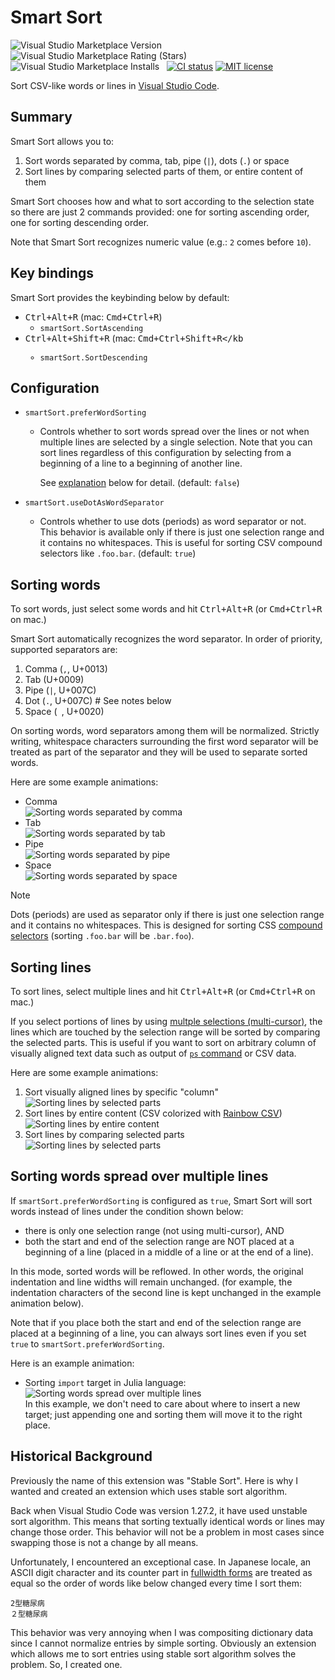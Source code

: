 # Smart Sort

<!-- markdownlint-configure-file
{
  "no-duplicate-header": false,
  "no-inline-html": false
}
-->

![Visual Studio Marketplace Version](https://img.shields.io/visual-studio-marketplace/v/sgryjp.vscode-stable-sort)
![Visual Studio Marketplace Rating (Stars)](https://img.shields.io/visual-studio-marketplace/stars/sgryjp.vscode-stable-sort)
![Visual Studio Marketplace Installs](https://img.shields.io/visual-studio-marketplace/i/sgryjp.vscode-stable-sort)
&nbsp;
[![CI status](https://github.com/sgryjp/vscode-stable-sort/actions/workflows/ci.yml/badge.svg)](https://github.com/sgryjp/vscode-stable-sort/actions/workflows/ci.yml)
[![MIT license](https://img.shields.io/badge/license-MIT-lightgray.svg?longCache=true&style=popout)](https://github.com/sgryjp/vscode-stable-sort/blob/master/LICENSE.md)

Sort CSV-like words or lines in [Visual Studio Code](https://code.visualstudio.com).

## Summary

Smart Sort allows you to:

1. Sort words separated by comma, tab, pipe (`|`), dots (`.`) or space
2. Sort lines by comparing selected parts of them, or entire content of them

Smart Sort chooses how and what to sort according to the selection state
so there are just 2 commands provided: one for sorting ascending order,
one for sorting descending order.

Note that Smart Sort recognizes numeric value (e.g.: `2` comes
before `10`).

## Key bindings

Smart Sort provides the keybinding below by default:

- <kbd>Ctrl+Alt+R</kbd> (mac: <kbd>Cmd+Ctrl+R</kbd>)
  - `smartSort.SortAscending`
- <kbd>Ctrl+Alt+Shift+R</kbd> (mac: <kbd>Cmd+Ctrl+Shift+R</kb
  - `smartSort.SortDescending`

## Configuration

- `smartSort.preferWordSorting`

  - Controls whether to sort words spread over the lines or not
    when multiple lines are selected by a single selection.
    Note that you can sort lines regardless of this configuration
    by selecting from a beginning of a line to a beginning of another line.

    See [explanation](#sorting-words-spread-over-multiple-lines) below for detail.
    (default: `false`)

- `smartSort.useDotAsWordSeparator`

  - Controls whether to use dots (periods) as word separator or not.
    This behavior is available only if there is just one selection range and
    it contains no whitespaces.
    This is useful for sorting CSV compound selectors like `.foo.bar`.
    (default: `true`)

## Sorting words

To sort words, just select some words and hit <kbd>Ctrl+Alt+R</kbd>
(or <kbd>Cmd+Ctrl+R</kbd> on mac.)

Smart Sort automatically recognizes the word separator. In order of priority,
supported separators are:

1. Comma (`,`, U+0013)
2. Tab (U+0009)
3. Pipe (`|`, U+007C)
4. Dot (`.`, U+007C) # See notes below
5. Space (` `, U+0020) <!-- markdownlint-disable-line no-space-in-code -->

On sorting words, word separators among them will be normalized. Strictly
writing, whitespace characters surrounding the first word separator will be
treated as part of the separator and they will be used to separate sorted words.

Here are some example animations:

- Comma<br>
  ![Sorting words separated by comma](images/sort-words-comma.gif)
- Tab<br>
  ![Sorting words separated by tab](images/sort-words-tab.gif)
- Pipe<br>
  ![Sorting words separated by pipe](images/sort-words-pipe.gif)
- Space<br>
  ![Sorting words separated by space](images/sort-words-space.gif)

> [!NOTE]
> Dots (periods) are used as separator only if there is just one selection range
> and it contains no whitespaces.
> This is designed for sorting CSS [compound selectors][compound-selector]
> (sorting `.foo.bar` will be `.bar.foo`).

## Sorting lines

To sort lines, select multiple lines and hit <kbd>Ctrl+Alt+R</kbd>
(or <kbd>Cmd+Ctrl+R</kbd> on mac.)

If you select portions of lines by using
[multple selections (multi-cursor)](https://code.visualstudio.com/docs/editor/codebasics#_multiple-selections-multicursor),
the lines which are touched by the selection range will be sorted by comparing
the selected parts.
This is useful if you want to sort on arbitrary column of visually aligned text
data such as output of
[`ps` command](<https://en.wikipedia.org/wiki/Ps_(Unix)>)
or CSV data.

Here are some example animations:

1. Sort visually aligned lines by specific "column"<br>
   ![Sorting lines by selected parts](images/sort-visually-aligned.gif)
2. Sort lines by entire content (CSV colorized with
   [Rainbow CSV](https://marketplace.visualstudio.com/items?itemName=mechatroner.rainbow-csv))<br>
   ![Sorting lines by entire content](images/sort-lines-whole.gif)
3. Sort lines by comparing selected parts<br>
   ![Sorting lines by selected parts](images/sort-lines-part.gif)

## Sorting words spread over multiple lines

If `smartSort.preferWordSorting` is configured as `true`, Smart Sort will sort
words instead of lines under the condition shown below:

- there is only one selection range (not using multi-cursor), AND
- both the start and end of the selection range are NOT placed at a beginning
  of a line (placed in a middle of a line or at the end of a line).

In this mode, sorted words will be reflowed. In other words, the original
indentation and line widths will remain unchanged. (for example, the
indentation characters of the second line is kept unchanged in the example
animation below).

Note that if you place both the start and end of the selection range are placed
at a beginning of a line, you can always sort lines even if you set
`true` to `smartSort.preferWordSorting`.

Here is an example animation:

- Sorting `import` target in Julia language:<br>
  ![Sorting words spread over multiple lines](images/sort-words-multiline.gif)<br>
  In this example, we don't need to care about where to insert a new target; just
  appending one and sorting them will move it to the right place.

## Historical Background

Previously the name of this extension was "Stable Sort". Here is why I wanted
and created an extension which uses stable sort algorithm.

Back when Visual Studio Code was version 1.27.2, it have used unstable sort
algorithm. This means that sorting textually identical words or lines may
change those order. This behavior will not be a problem in most cases since
swapping those is not a change by all means.

Unfortunately, I encountered an exceptional case. In Japanese locale, an ASCII
digit character and its counter part in
[fullwidth forms](https://www.unicode.org/charts/PDF/UFF00.pdf)
are treated as equal so the order of words like below changed every time I sort
them:

    2型糖尿病
    ２型糖尿病

This behavior was very annoying when I was compositing dictionary data since I
cannot normalize entries by simple sorting. Obviously an extension which allows
me to sort entries using stable sort algorithm solves the problem.
So, I created one.

[compound-selector]: https://developer.mozilla.org/en-US/docs/Web/CSS/CSS_selectors/Selector_structure#compound_selector
